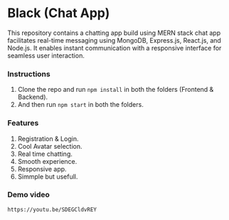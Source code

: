 # Black (Chat App)

This repository contains a chatting app build using MERN stack chat app facilitates real-time messaging using MongoDB, Express.js, React.js, and Node.js. It enables instant communication with a responsive interface for seamless user interaction.

### Instructions

1. Clone the repo and run ``npm install`` in both the folders (Frontend & Backend). 
2. And then run ``npm start`` in both the folders.

### Features

1. Registration & Login.
2. Cool Avatar selection.
3. Real time chatting. 
4. Smooth experience.
5. Responsive app.
6. Simmple but usefull.

### Demo video

``https://youtu.be/SDEGCldvREY``
